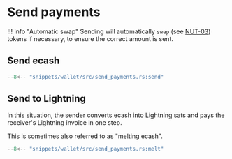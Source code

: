 # Send payments

!!! info "Automatic swap"
    Sending will automatically `swap` (see [NUT-03](https://cashubtc.github.io/nuts/03/)) tokens if necessary, to ensure the correct amount is sent.

## Send ecash

```rust
--8<-- "snippets/wallet/src/send_payments.rs:send"
```

## Send to Lightning

In this situation, the sender converts ecash into Lightning sats and pays the receiver's Lightning invoice in one step.

This is sometimes also referred to as "melting ecash".

```rust
--8<-- "snippets/wallet/src/send_payments.rs:melt"
```
